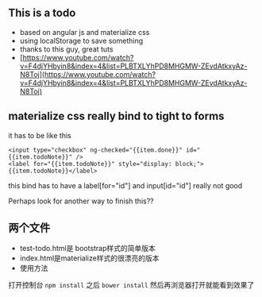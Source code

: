 ## This is a todo

- based on angular js and materialize css
- using localStorage to save something
- thanks to this guy, great tuts 
- [https://www.youtube.com/watch?v=F4djYHbyin8&index=4&list=PLBTXLYhPD8MHGMW-ZEvdAtkxyAz-N8Toj](https://www.youtube.com/watch?v=F4djYHbyin8&index=4&list=PLBTXLYhPD8MHGMW-ZEvdAtkxyAz-N8Toj) 

## materialize css really bind to tight to forms

it has to be like this

    <input type="checkbox" ng-checked="{{item.done}}" id="{{item.todoNote}}" />
    <label for="{{item.todoNote}}" style="display: block;">{{item.todoNote}}</label>

this bind has to have a label[for="id"] and input[id="id"]
really not good

Perhaps look for another way to finish this??

## 两个文件

- test-todo.html是 bootstrap样式的简单版本
- index.html是materialize样式的很漂亮的版本
- 使用方法

打开控制台 `npm install` 之后 `bower install`
然后再浏览器打开就能看到效果了

